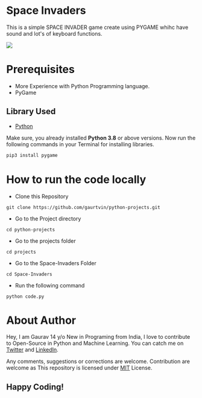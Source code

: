 # Space Invaders

This is a simple SPACE INVADER game create using PYGAME whihc have sound and lot's of keyboard functions.

![](image.png)

# Prerequisites

- More Experience with Python Programming language.
- PyGame

## Library Used

- [Python](https://www.pygame.org/news)

Make sure, you already installed **Python 3.8** or above versions. Now run the following commands in your Terminal for installing libraries.

```bash
pip3 install pygame
```

# How to run the code locally

- Clone this Repository

```
git clone https://github.com/gaurtvin/python-projects.git
```

- Go to the Project directory

```
cd python-projects
```

- Go to the projects folder

```
cd projects
```

- Go to the Space-Invaders Folder

```
cd Space-Invaders
```

- Run the following command

```
python code.py
```

# About Author

Hey, I am Gaurav 14 y/o New in Programing from India, I love to contribute to Open-Source in Python and Machine Learning. You can catch me on [Twitter](https://twitter.com/gaurtvin) and [LinkedIn](https://linkedin.com/in/gaurtvin).

Any comments, suggestions or corrections are welcome. Contribution are welcome as This repository is licensed under [MIT](https://opensource.org/licenses/MIT) License.

## Happy Coding!
